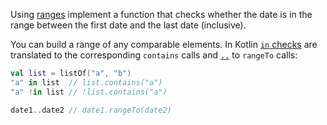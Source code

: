 

Using [ranges](https://kotlinlang.org/docs/ranges.html)
implement a function that checks whether the date is in the range
between the first date and the last date (inclusive).

You can build a range of any comparable elements.
In Kotlin [`in` checks](https://kotlinlang.org/docs/operator-overloading.html#in-operator)
are translated to the corresponding `contains` calls
and [`..`](https://kotlinlang.org/docs/operator-overloading.html#arithmetic-operators)
to `rangeTo` calls:

```kotlin
val list = listOf("a", "b")
"a" in list  // list.contains("a")
"a" !in list // !list.contains("a")

date1..date2 // date1.rangeTo(date2)
```
